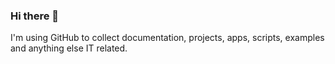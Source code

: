 ### Hi there 👋

I'm using GitHub to collect documentation, projects, apps, scripts, examples and anything else IT related.

<!--
**robertnld/robertnld** is a ✨ _special_ ✨ repository because its `README.md` (this file) appears on your GitHub profile.

Here are some ideas to get you started:

- 🔭 I’m currently working on historical IT stuff
- 🌱 I’m currently learning DAX, R, and Visual Studio code
- 👯 I’m looking to collaborate on ...
- 🤔 I’m looking for help with ...
- 💬 Ask me about historical IT stuff
- 📫 How to reach me: ...
- 😄 Pronouns: ...
- ⚡ Fun fact: ...
-->
